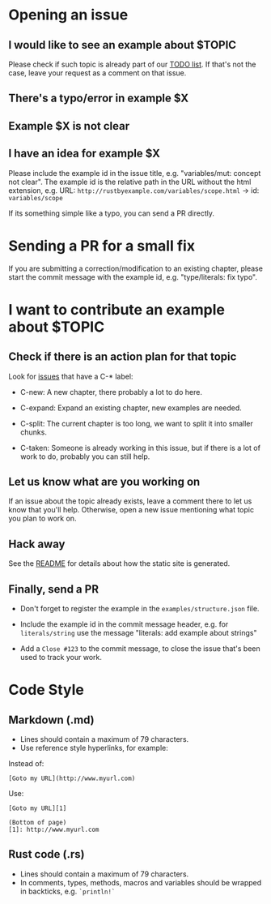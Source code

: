 # Opening an issue

## I would like to see an example about $TOPIC

Please check if such topic is already part of our
[TODO list](https://github.com/rust-lang/rust-by-example/issues/1). If that's
not the case, leave your request as a comment on that issue.

## There's a typo/error in example $X
## Example $X is not clear
## I have an idea for example $X

Please include the example id in the issue title, e.g. "variables/mut: concept
not clear". The example id is the relative path in the URL without the html
extension, e.g. URL: `http://rustbyexample.com/variables/scope.html` -> id:
`variables/scope`

If its something simple like a typo, you can send a PR directly.

# Sending a PR for a small fix

If you are submitting a correction/modification to an existing chapter, please
start the commit message with the example id, e.g. "type/literals: fix typo".

# I want to contribute an example about $TOPIC

## Check if there is an action plan for that topic

Look for
[issues](https://github.com/rust-lang/rust-by-example/issues?labels=&page=1&state=open)
that have a C-* label:

* C-new: A new chapter, there probably a lot to do here.

* C-expand: Expand an existing chapter, new examples are needed.

* C-split: The current chapter is too long, we want to split it into smaller
  chunks.

* C-taken: Someone is already working in this issue, but if there is a lot of
  work to do, probably you can still help.

## Let us know what are you working on

If an issue about the topic already exists, leave a comment there to let us
know that you'll help. Otherwise, open a new issue mentioning what topic you
plan to work on.

## Hack away

See the [README](README.md) for details about how the static site is generated.

## Finally, send a PR

* Don't forget to register the example in the `examples/structure.json` file.

* Include the example id in the commit message header, e.g. for
  `literals/string` use the message "literals: add example about strings"

* Add a `Close #123` to the commit message, to close the issue that's been used
  to track your work.

# Code Style

## Markdown (.md)

* Lines should contain a maximum of 79 characters.
* Use reference style hyperlinks, for example:

Instead of:

    [Goto my URL](http://www.myurl.com)

Use:

    [Goto my URL][1]

    (Bottom of page)
    [1]: http://www.myurl.com

## Rust code (.rs)

* Lines should contain a maximum of 79 characters.
* In comments, types, methods, macros and variables should be wrapped in
  backticks, e.g. ``` `println!` ```
